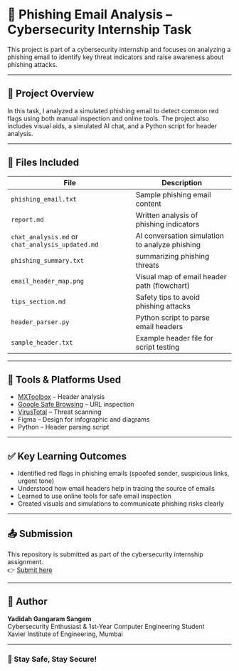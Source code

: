 # 📧 Phishing Email Analysis – Cybersecurity Internship Task

This project is part of a cybersecurity internship and focuses on analyzing a phishing email to identify key threat indicators and raise awareness about phishing attacks.

---

## 🧠 Project Overview

In this task, I analyzed a simulated phishing email to detect common red flags using both manual inspection and online tools. The project also includes visual aids, a simulated AI chat, and a Python script for header analysis.

---

## 📂 Files Included

| File | Description |
|------|-------------|
| `phishing_email.txt` | Sample phishing email content |
| `report.md` | Written analysis of phishing indicators |
| `chat_analysis.md` or `chat_analysis_updated.md` | AI conversation simulation to analyze phishing |
| `phishing_summary.txt` |  summarizing phishing threats |
| `email_header_map.png` | Visual map of email header path (flowchart) |
| `tips_section.md` | Safety tips to avoid phishing attacks |
| `header_parser.py` | Python script to parse email headers |
| `sample_header.txt` | Example header file for script testing |

---

## 🔧 Tools & Platforms Used

- [MXToolbox](https://mxtoolbox.com/EmailHeaders.aspx) – Header analysis  
- [Google Safe Browsing](https://transparencyreport.google.com/safe-browsing/search) – URL inspection  
- [VirusTotal](https://www.virustotal.com/) – Threat scanning  
- Figma – Design for infographic and diagrams  
- Python – Header parsing script

---

## ✅ Key Learning Outcomes

- Identified red flags in phishing emails (spoofed sender, suspicious links, urgent tone)
- Understood how email headers help in tracing the source of emails
- Learned to use online tools for safe email inspection
- Created visuals and simulations to communicate phishing risks clearly

---

## 📤 Submission

This repository is submitted as part of the cybersecurity internship assignment.  
👉 [Submit here](https://forms.gle/8Gm83s53KbyXs3Ne9)

---

## 🙌 Author

**Yadidah Gangaram Sangem**  
Cybersecurity Enthusiast & 1st-Year Computer Engineering Student  
Xavier Institute of Engineering, Mumbai

---

### 🔐 Stay Safe, Stay Secure!
